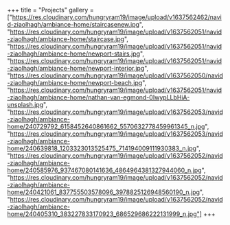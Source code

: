 +++
title = "Projects"
gallery = ["https://res.cloudinary.com/hungryram19/image/upload/v1637562462/navid-ziaolhagh/ambiance-home/staircasenew.jpg", "https://res.cloudinary.com/hungryram19/image/upload/v1637562051/navid-ziaolhagh/ambiance-home/staircase.jpg", "https://res.cloudinary.com/hungryram19/image/upload/v1637562051/navid-ziaolhagh/ambiance-home/newport-stairs.jpg", "https://res.cloudinary.com/hungryram19/image/upload/v1637562051/navid-ziaolhagh/ambiance-home/newport-interior.jpg", "https://res.cloudinary.com/hungryram19/image/upload/v1637562050/navid-ziaolhagh/ambiance-home/newport-beach.jpg", "https://res.cloudinary.com/hungryram19/image/upload/v1637562051/navid-ziaolhagh/ambiance-home/nathan-van-egmond-0IwypLLbHiA-unsplash.jpg", "https://res.cloudinary.com/hungryram19/image/upload/v1637562053/navid-ziaolhagh/ambiance-home/240729792_6158452640861662_5570632778459961345_n.jpg", "https://res.cloudinary.com/hungryram19/image/upload/v1637562053/navid-ziaolhagh/ambiance-home/240639818_1203323013525475_714194009111930383_n.jpg", "https://res.cloudinary.com/hungryram19/image/upload/v1637562052/navid-ziaolhagh/ambiance-home/240585976_937467080141636_4864964381327944060_n.jpg", "https://res.cloudinary.com/hungryram19/image/upload/v1637562052/navid-ziaolhagh/ambiance-home/240421061_837755503578096_3978825126948560190_n.jpg", "https://res.cloudinary.com/hungryram19/image/upload/v1637562052/navid-ziaolhagh/ambiance-home/240405310_383227833170923_686529686222131999_n.jpg"]
+++
